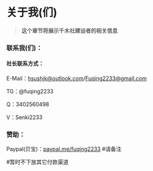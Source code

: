 # 关于我(们)

> **这个章节将展示千木社建设者的相关信息**

### 联系我(们)：

#### 社长联系方式：

E-Mail：hsushjk@outlook.com/Fuqing2233@gmail.com

TG：@fuqing2233

Q：3402560498

V：Senki2233

### 赞助：

Paypal(贝宝)：[paypal.me/fuqing2233](https://paypal.me/fuqing2233)    #请备注

\#暂时不下放其它付款渠道
